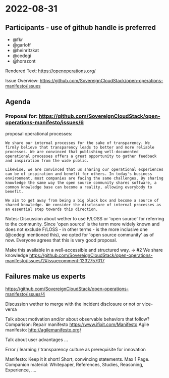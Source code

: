 # 2022-08-31

## Participants - use of github handle is preferred
* @fkr
* @garloff
* @heinritzkat
* @cedegi
* @horazont

Rendered Text: https://openoperations.org/

Issue Overview: https://github.com/SovereignCloudStack/open-operations-manifesto/issues

## Agenda

### Proposal for: https://github.com/SovereignCloudStack/open-operations-manifesto/issues/6

proposal operational processes: 

```
We share our internal processes for the sake of transparency. We firmly believe that transparency leads to better and more reliable processes. We are convinced that publishing well-documented operational processes offers a great opportunity to gather feedback and inspiration from the wide public. 
 
Likewise, we are convinced that us sharing our operational experiences can be of inspiration and benefit for others. In today's business environment, most companies are facing the same challenges. By sharing knowledge the same way the open source community shares software, a common knowledge base can become a reality, allowing everybody to benefit. 
 
We aim to get away from being a big black box and become a source of shared knowledge. We consider the disclosure of internal processes as an essential step towards this direction.
```

Notes: Discussion about wether to use F/LOSS or 'open source' for referring to the community. Since 'open source' is the term more widely known and does not exclude F/LOSS - in other terms - is the more inclusive one (@cedegi mentioned this), we opted for 'open source community' as of now.
Everyone agrees that this is very good proposal.

Make this available in a well-accessible and structured way. -> #2 We share knowledge https://github.com/SovereignCloudStack/open-operations-manifesto/issues/2#issuecomment-1232757017

## Failures make us experts

https://github.com/SovereignCloudStack/open-operations-manifesto/issues/4

Discussion wether to merge with the incident disclosure or not or vice-versa

Talk about motivation and/or about observable behaviors that follow?
Comparison: Repair manifesto https://www.ifixit.com/Manifesto
Agile manifesto: http://agilemanifesto.org/

Talk about user advantages ...

Error / learning / transparency culture as prerequisite for innovation

Manifesto: Keep it it short! Short, convincing statements. Max 1 Page.
Companion material: Whitepaper, References, Studies, Reasoning, Experience, ....
